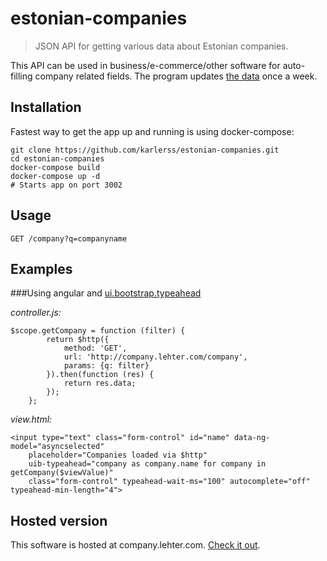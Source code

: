 # estonian-companies
> JSON API for getting various data about Estonian companies.

This API can be used in business/e-commerce/other software for auto-filling company related fields. The program updates [the data](https://opendata.riik.ee/dataset/http-avaandmed-rik-ee-andmed-ariregister) once a week.

## Installation

Fastest way to get the app up and running is using docker-compose:

```
git clone https://github.com/karlerss/estonian-companies.git
cd estonian-companies
docker-compose build
docker-compose up -d
# Starts app on port 3002
```

## Usage 

`GET /company?q=companyname`

## Examples

###Using angular and [ui.bootstrap.typeahead](https://angular-ui.github.io/bootstrap/#/typeahead)

*controller.js:*
```
$scope.getCompany = function (filter) {
        return $http({
            method: 'GET',
            url: 'http://company.lehter.com/company',
            params: {q: filter}
        }).then(function (res) {
            return res.data;
        });
    };
```

*view.html:*
```
<input type="text" class="form-control" id="name" data-ng-model="asyncselected"
    placeholder="Companies loaded via $http"
    uib-typeahead="company as company.name for company in getCompany($viewValue)"
    class="form-control" typeahead-wait-ms="100" autocomplete="off" typeahead-min-length="4">
```

## Hosted version

This software is hosted at company.lehter.com. [Check it out](http://company.lehter.com/company?q=123).
